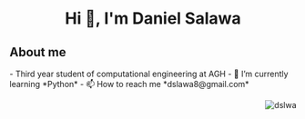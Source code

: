 <h1 align="center">Hi 👋, I'm Daniel Salawa</h1>
<h2 align="left">About me</h2>
- Third year student of computational engineering at AGH
- 🌱 I’m currently learning *Python*
- 📫 How to reach me *dslawa8@gmail.com*

<p><img align="right" src="https://github-readme-stats.vercel.app/api/top-langs?username=dslwa&hide=jupyter%20notebook,html,php,css&show_icons=true&theme=tokyonight&locale=en&layout=compact" alt="dslwa" /></p>
